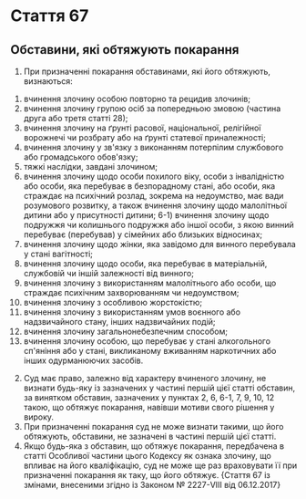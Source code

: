 Cтаття 67
====
Обставини, які обтяжують покарання
----
1. При призначенні покарання обставинами, які його обтяжують, визнаються:
1) вчинення злочину особою повторно та рецидив злочинів;
2) вчинення злочину групою осіб за попередньою змовою (частина друга або третя статті 28);
3) вчинення злочину на ґрунті расової, національної, релігійної ворожнечі чи розбрату або на ґрунті статевої приналежності;
4) вчинення злочину у зв'язку з виконанням потерпілим службового або громадського обов'язку;
5) тяжкі наслідки, завдані злочином;
6) вчинення злочину щодо особи похилого віку, особи з інвалідністю або особи, яка перебуває в безпорадному стані, або особи, яка страждає на психічний розлад, зокрема на недоумство, має вади розумового розвитку, а також вчинення злочину щодо малолітньої дитини або у присутності дитини;
6-1) вчинення злочину щодо подружжя чи колишнього подружжя або іншої особи, з якою винний перебуває (перебував) у сімейних або близьких відносинах;
7) вчинення злочину щодо жінки, яка завідомо для винного перебувала у стані вагітності;
8) вчинення злочину щодо особи, яка перебуває в матеріальній, службовій чи іншій залежності від винного;
9) вчинення злочину з використанням малолітнього або особи, що страждає психічним захворюванням чи недоумством;
10) вчинення злочину з особливою жорстокістю;
11) вчинення злочину з використанням умов воєнного або надзвичайного стану, інших надзвичайних подій;
12) вчинення злочину загальнонебезпечним способом;
13) вчинення злочину особою, що перебуває у стані алкогольного сп'яніння або у стані, викликаному вживанням наркотичних або інших одурманюючих засобів.
2. Суд має право, залежно від характеру вчиненого злочину, не визнати будь-яку із зазначених у частині першій цієї статті обставин, за винятком обставин, зазначених у пунктах 2, 6, 6-1, 7, 9, 10, 12 такою, що обтяжує покарання, навівши мотиви свого рішення у вироку.
3. При призначенні покарання суд не може визнати такими, що його обтяжують, обставини, не зазначені в частині першій цієї статті.
4. Якщо будь-яка з обставин, що обтяжує покарання, передбачена в статті Особливої частини цього Кодексу як ознака злочину, що впливає на його кваліфікацію, суд не може ще раз враховувати її при призначенні покарання як таку, що його обтяжує.
{Стаття 67 із змінами, внесеними згідно із Законом № 2227-VIII від 06.12.2017}
